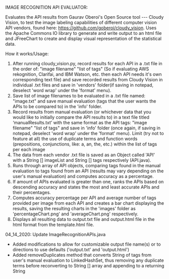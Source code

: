 IMAGE RECOGNITION API EVALUATOR:

Evaluates the API results from Gaurav Oberoi's Open Source tool --- Cloudy Vision, to test the image labeling capabilities of different computer vision API vendors, found here: https://github.com/goberoi/cloudy_vision. Uses the Apache Commons IO library to generate and write output to an html file and JFreeChart to create and display visual representation of the statistical data. 

How it works/Usage:

1. After running cloudy_vision.py, record results for each API in a .txt file in the order of:
	"image filename"	"list of tags"
(So if evaluating AWS rekognition, Clarifai, and IBM Watson, etc. then each API needs it's own corresponding text file) and save recorded results from Cloudy Vision in individual .txt files and save in 'vendors' folder(if saving in notepad, deselect 'word wrap' under the 'format' menu).
2. Save list of image filenames to be evaluated in a .txt file named: "image.txt" and save manual evaluation (tags that the user wants the APIs to be compared to) in the 'info' folder.
3. Record results from manual evaluation (or whichever data that you would like to initially compare the API results to) in a text file titled ‘manualResults.txt’ with the same format as the API tags:
	"image filename"	"list of tags"
and save in 'info' folder (once again, if saving in notepad, deselect 'word wrap' under the 'format' menu). Limit (try not to feature at all) the use of duplicate terms and function words (prepositions, conjunctions, like: a, an, the, etc.) within the list of tags per each image
4. The data from each vendor .txt file is saved as an Object called 'API' with a String [] imageList and String [] tags respectively (API.java).
5. Runs through array of API objects, comparing tags found in the manual evaluation to tags found from an API (results may vary depending on the user's manual evaluation) and computes accuracy as a percentage.
6. If amount of APIs evaluated is greater than one, ranks the APIs based on descending accuracy and states the most and least accurate APIs and their percentages.
7. Computes accuracy percentage per API and average number of tags provided per image from each API and creates a bar chart displaying the results, saving the resulting charts in the 'images' folder as 'percentageChart.png' and 'averageChart.png' respectively.
8. Displays all resulting data to output.txt file and output.html file in the html format from the template.html file. 

04_14_2020: Update ImageRecognitionAPIs.java
- Added modifications to allow for customizable output file name(s) or to directions to use defaults ('output.txt' and 'output.html')
- Added removeDuplicates method that converts String of tags from user's manual evaluation to LinkedHashSet, thus removing any duplicate terms before reconverting to String [] array and appending to a returning String
